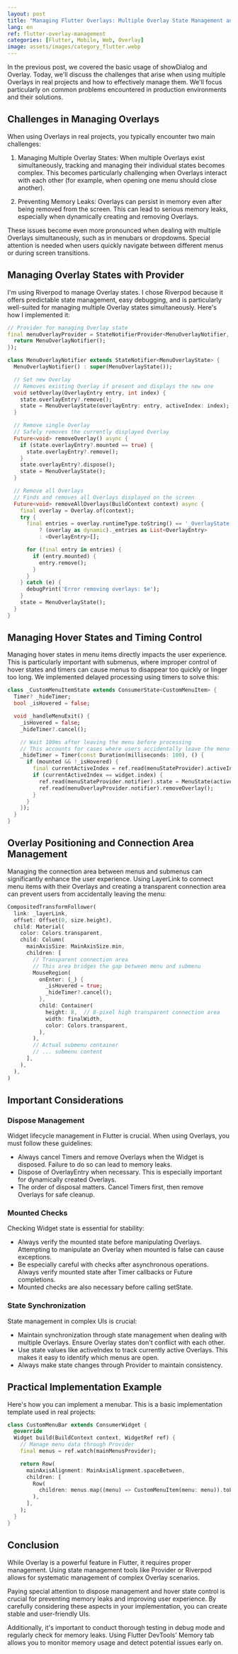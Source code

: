 ```yaml
---
layout: post
title: "Managing Flutter Overlays: Multiple Overlay State Management and Memory Leak Prevention"
lang: en
ref: flutter-overlay-management
categories: [Flutter, Mobile, Web, Overlay]
image: assets/images/category_flutter.webp
---
```


In the previous post, we covered the basic usage of showDialog and Overlay. Today, we'll discuss the challenges that arise when using multiple Overlays in real projects and how to effectively manage them. We'll focus particularly on common problems encountered in production environments and their solutions.

## Challenges in Managing Overlays

When using Overlays in real projects, you typically encounter two main challenges:

1. Managing Multiple Overlay States: When multiple Overlays exist simultaneously, tracking and managing their individual states becomes complex. This becomes particularly challenging when Overlays interact with each other (for example, when opening one menu should close another).

2. Preventing Memory Leaks: Overlays can persist in memory even after being removed from the screen. This can lead to serious memory leaks, especially when dynamically creating and removing Overlays.

These issues become even more pronounced when dealing with multiple Overlays simultaneously, such as in menubars or dropdowns. Special attention is needed when users quickly navigate between different menus or during screen transitions.

## Managing Overlay States with Provider

I'm using Riverpod to manage Overlay states. I chose Riverpod because it offers predictable state management, easy debugging, and is particularly well-suited for managing multiple Overlay states simultaneously. Here's how I implemented it:

```dart
// Provider for managing Overlay state
final menuOverlayProvider = StateNotifierProvider<MenuOverlayNotifier, MenuOverlayState>((ref) {
  return MenuOverlayNotifier();
});

class MenuOverlayNotifier extends StateNotifier<MenuOverlayState> {
  MenuOverlayNotifier() : super(MenuOverlayState());

  // Set new Overlay
  // Removes existing Overlay if present and displays the new one
  void setOverlay(OverlayEntry entry, int index) {
    state.overlayEntry?.remove();
    state = MenuOverlayState(overlayEntry: entry, activeIndex: index);
  }

  // Remove single Overlay
  // Safely removes the currently displayed Overlay
  Future<void> removeOverlay() async {
    if (state.overlayEntry?.mounted == true) {
      state.overlayEntry?.remove();
    }
    state.overlayEntry?.dispose();
    state = MenuOverlayState();
  }

  // Remove all Overlays
  // Finds and removes all Overlays displayed on the screen
  Future<void> removeAllOverlays(BuildContext context) async {
    final overlay = Overlay.of(context);
    try {
      final entries = overlay.runtimeType.toString() == '_OverlayState'
          ? (overlay as dynamic)._entries as List<OverlayEntry>
          : <OverlayEntry>[];

      for (final entry in entries) {
        if (entry.mounted) {
          entry.remove();
        }
      }
    } catch (e) {
      debugPrint('Error removing overlays: $e');
    }
    state = MenuOverlayState();
  }
}
```

## Managing Hover States and Timing Control

Managing hover states in menu items directly impacts the user experience. This is particularly important with submenus, where improper control of hover states and timers can cause menus to disappear too quickly or linger too long. We implemented delayed processing using timers to solve this:

```dart
class _CustomMenuItemState extends ConsumerState<CustomMenuItem> {
  Timer? _hideTimer;
  bool _isHovered = false;

  void _handleMenuExit() {
    _isHovered = false;
    _hideTimer?.cancel();

    // Wait 100ms after leaving the menu before processing
    // This accounts for cases where users accidentally leave the menu and return
    _hideTimer = Timer(const Duration(milliseconds: 100), () {
      if (mounted && !_isHovered) {
        final currentActiveIndex = ref.read(menuStateProvider).activeIndex;
        if (currentActiveIndex == widget.index) {
          ref.read(menuStateProvider.notifier).state = MenuState(activeIndex: null);
          ref.read(menuOverlayProvider.notifier).removeOverlay();
        }
      }
    });
  }
}
```

## Overlay Positioning and Connection Area Management

Managing the connection area between menus and submenus can significantly enhance the user experience. Using LayerLink to connect menu items with their Overlays and creating a transparent connection area can prevent users from accidentally leaving the menu:

```dart
CompositedTransformFollower(
  link: _layerLink,
  offset: Offset(0, size.height),
  child: Material(
    color: Colors.transparent,
    child: Column(
      mainAxisSize: MainAxisSize.min,
      children: [
        // Transparent connection area
        // This area bridges the gap between menu and submenu
        MouseRegion(
          onEnter: (_) {
            _isHovered = true;
            _hideTimer?.cancel();
          },
          child: Container(
            height: 8,  // 8-pixel high transparent connection area
            width: finalWidth,
            color: Colors.transparent,
          ),
        ),
        // Actual submenu container
        // ... submenu content
      ],
    ),
  ),
)
```

## Important Considerations

### Dispose Management

Widget lifecycle management in Flutter is crucial. When using Overlays, you must follow these guidelines:

- Always cancel Timers and remove Overlays when the Widget is disposed. Failure to do so can lead to memory leaks.
- Dispose of OverlayEntry when necessary. This is especially important for dynamically created Overlays.
- The order of disposal matters. Cancel Timers first, then remove Overlays for safe cleanup.

### Mounted Checks

Checking Widget state is essential for stability:

- Always verify the mounted state before manipulating Overlays. Attempting to manipulate an Overlay when mounted is false can cause exceptions.
- Be especially careful with checks after asynchronous operations. Always verify mounted state after Timer callbacks or Future completions.
- Mounted checks are also necessary before calling setState.

### State Synchronization

State management in complex UIs is crucial:

- Maintain synchronization through state management when dealing with multiple Overlays. Ensure Overlay states don't conflict with each other.
- Use state values like activeIndex to track currently active Overlays. This makes it easy to identify which menus are open.
- Always make state changes through Provider to maintain consistency.

## Practical Implementation Example

Here's how you can implement a menubar. This is a basic implementation template used in real projects:

```dart
class CustomMenuBar extends ConsumerWidget {
  @override
  Widget build(BuildContext context, WidgetRef ref) {
    // Manage menu data through Provider
    final menus = ref.watch(mainMenusProvider);

    return Row(
      mainAxisAlignment: MainAxisAlignment.spaceBetween,
      children: [
        Row(
          children: menus.map((menu) => CustomMenuItem(menu: menu)).toList(),
        ),
      ],
    );
  }
}
```

## Conclusion

While Overlay is a powerful feature in Flutter, it requires proper management. Using state management tools like Provider or Riverpod allows for systematic management of complex Overlay scenarios.

Paying special attention to dispose management and hover state control is crucial for preventing memory leaks and improving user experience. By carefully considering these aspects in your implementation, you can create stable and user-friendly UIs.

Additionally, it's important to conduct thorough testing in debug mode and regularly check for memory leaks. Using Flutter DevTools' Memory tab allows you to monitor memory usage and detect potential issues early on.
